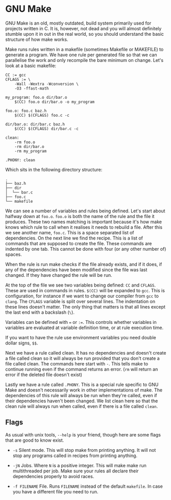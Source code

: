 # GNU Make

GNU Make is an old, mostly outdated, build system primarily used for projects
written in C. It is, however, not dead and you will almost definitely stumble
upon it in out in the real world, so you should understand the basic structure
of how make works.

Make runs rules written in a makefile (sometimes Makefile or MAKEFILE) to
generate a program. We have one rule per generated file so that we can
parallelise the work and only recompile the bare minimum on change. Let's look
at a basic makefile:

```make
CC := gcc
CFLAGS := \
	-Wall -Wextra -Wconversion \
	-O3 -ffast-math

my_program: foo.o dir/bar.o
	$(CC) foo.o dir/bar.o -o my_program

foo.o: foo.c baz.h
	$(CC) $(CFLAGS) foo.c -c

dir/bar.o: dir/bar.c baz.h
	$(CC) $(CFLAGS) dir/bar.c -c

clean:
	-rm foo.o
	-rm dir/bar.o
	-rm my_program

.PHONY: clean
```
Which sits in the following directory structure:
```
.
├── baz.h
├── dir
│  └── bar.c
├── foo.c
└── makefile
```

We can see a number of variables and rules being defined. Let's start about
halfway down at `foo.o`. `foo.o` is both the name of the rule and the file it
produces. These two names matching is important because it's how make knows
which rule to call when it realises it needs to rebuild a file. After this we
see another name, `foo.c`. This is a space separated list of dependencies. On
the next line we find the recipe. This is a list of commands that are supposed
to create the file. These commands are indented by one tab. This cannot be done
with four (or any other number of) spaces.

When the rule is run make checks if the file already exists, and if it does, if
any of the dependencies have been modified since the file was last changed. If
they have changed the rule will be run.

At the top of the file we see two variables being defined: `CC` and `CFLAGS`.
These are used in commands in rules. `$(CC)` will be expanded to `gcc`. This is
configuration, for instance if we want to change our compiler from `gcc` to
`clang`. The `CFLAGS` variable is split over several lines. The indentation on
these lines doesn't matter. The only thing that matters is that all lines
except the last end with a backslash (`\`).

Variables can be defined with `=` or `:=`. This controls whether variables in
variables are evaluated at variable definition time, or at rule execution time.

If you want to have the rule use environment variables you need double dollar
signs, `$$`.

Next we have a rule called clean. It has no dependencies and doesn't create a
file called clean so it will always be run provided that you don't create a
file called clean. The commands here start with `-`. This tells make to
continue running even if the command returns an error. (`rm` will return an
error if the deleted file doesn't exist)

Lastly we have a rule called `.PHONY`. This is a special rule specific to GNU
Make and doesn't necessarily work in other implementations of make. The
dependencies of this rule will always be run when they're called, even if their
dependencies haven't been changed. We list clean here so that the clean rule
will always run when called, even if there is a file called `clean`.

## Flags

As usual with unix tools, `--help` is your friend, though here are some flags that are good to know exist.

* `-s` Silent mode. This will stop make from printing anything. It will not stop any programs called in recipes from printing anything.

* `-jN` Jobs. Where `N` is a positive integer. This will make make run multithreaded per job. Make sure your rules all declare their dependencies properly to avoid races.

* `-f FILENAME` File. Runs `FILENAME` instead of the default `makefile`. In case you have a different file you need to run.
